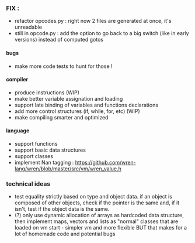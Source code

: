 ### FIX :
- refactor opcodes.py : right now 2 files are generated at once, it's unreadable
- still in opcode.py : add the option to go back to a big switch (like in early versions) instead of computed gotos

#### bugs
- make more code tests to hunt for those !

#### compiler
- produce instructions (WIP)
- make better variable assignation and loading
- support late binding of variables and functions declarations
- add more control structures (if, while, for, etc) (WIP)
- make compiling smarter and optimized

#### language
- support functions
- support basic data structures
- support classes
- implement Nan tagging : https://github.com/wren-lang/wren/blob/master/src/vm/wren_value.h

### technical ideas
- test equality strictly based on type and object data. if an object is composed of other objects, check if the pointer is the same and, if it isn't, test if the object data is the same.
- (?) only use dynamic allocation of arrays as hardcoded data structure, then implement maps, vectors and lists as "normal" classes that are loaded  on vm start - simpler vm and more flexible BUT that makes for a lot of homemade code and potential bugs

